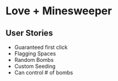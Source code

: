 # Love + Minesweeper

## User Stories

* Guaranteed first click
* Flagging Spaces
* Random Bombs
* Custom Seeding
* Can control # of bombs
